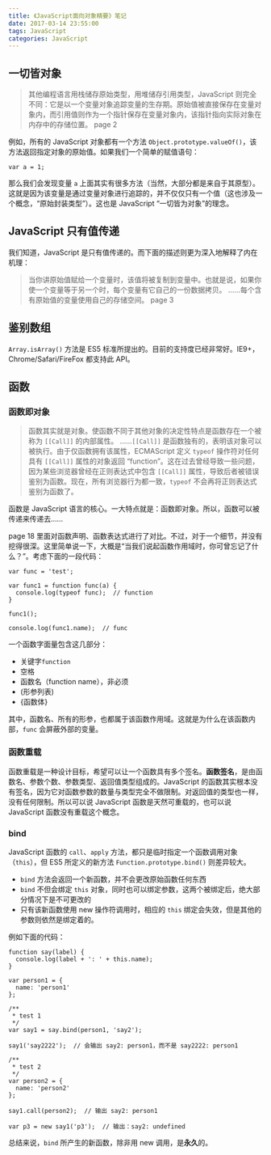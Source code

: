 ```yaml
---
title: 《JavaScript面向对象精要》笔记
date: 2017-03-14 23:55:00
tags: JavaScript
categories: JavaScript
---
```


## 一切皆对象

> 其他编程语言用栈储存原始类型，用堆储存引用类型，JavaScript 则完全不同：它是以一个变量对象追踪变量的生存期。原始值被直接保存在变量对象内，而引用值则作为一个指针保存在变量对象内，该指针指向实际对象在内存中的存储位置。
> page 2

例如，所有的 JavaScript 对象都有一个方法 `Object.prototype.valueOf()`，该方法返回指定对象的原始值。如果我们一个简单的赋值语句：

```
var a = 1;
```

那么我们会发现变量 `a` 上面其实有很多方法（当然，大部分都是来自于其原型）。这就是因为该变量是通过变量对象进行追踪的，并不仅仅只有一个值（这也涉及一个概念，“原始封装类型”）。这也是 JavaScript “一切皆为对象”的理念。


## JavaScript 只有值传递

我们知道，JavaScript 是只有值传递的。而下面的描述则更为深入地解释了内在机理：

> 当你讲原始值赋给一个变量时，该值将被复制到变量中。也就是说，如果你使一个变量等于另一个时，每个变量有它自己的一份数据拷贝。
> ……每个含有原始值的变量使用自己的存储空间。
> page 3

## 鉴别数组

`Array.isArray()` 方法是 ES5 标准所提出的。目前的支持度已经非常好。IE9+，Chrome/Safari/FireFox 都支持此 API。

## 函数

### 函数即对象

> 函数其实就是对象。使函数不同于其他对象的决定性特点是函数存在一个被称为 `[[Call]]` 的内部属性。
> ……`[[Call]]` 是函数独有的，表明该对象可以被执行。由于仅函数拥有该属性，ECMAScript 定义 `typeof` 操作符对任何具有 `[[Call]]` 属性的对象返回 “function”。这在过去曾经导致一些问题，因为某些浏览器曾经在正则表达式中包含 `[[Call]]` 属性，导致后者被错误鉴别为函数。现在，所有浏览器行为都一致，`typeof` 不会再将正则表达式鉴别为函数了。

函数是 JavaScript 语言的核心。一大特点就是：函数即对象。所以，函数可以被传递来传递去……

page 18 里面对函数声明、函数表达式进行了对比。不过，对于一个细节，并没有挖得很深。这里简单说一下，大概是“当我们说起函数作用域时，你可曾忘记了什么？”。考虑下面的一段代码：

```
var func = 'test';

var func1 = function func(a) {
  console.log(typeof func);  // function
}

func1();

console.log(func1.name);  // func
```

一个函数字面量包含这几部分：

+ 关键字`function`
+ 空格
+ 函数名（function name），非必须
+ (形参列表)
+ {函数体}

其中，函数名、所有的形参，也都属于该函数作用域。这就是为什么在该函数内部，`func` 会屏蔽外部的变量。

### 函数重载

函数重载是一种设计目标，希望可以让一个函数具有多个签名。__函数签名__，是由函数名、参数个数、参数类型、返回值类型组成的。JavaScript 的函数其实根本没有签名，因为它对函数参数的数量与类型完全不做限制。对返回值的类型也一样，没有任何限制。所以可以说 JavaScript 函数是天然可重载的，也可以说 JavaScript 函数没有重载这个概念。


### bind

JavaScript 函数的 `call`、`apply` 方法，都只是临时指定一个函数调用对象（`this`），但 ES5 所定义的新方法 `Function.prototype.bind()` 则差异较大。

+ `bind` 方法会返回一个新函数，并不会更改原始函数任何东西
+ `bind` 不但会绑定 `this` 对象，同时也可以绑定参数，这两个被绑定后，绝大部分情况下是不可更改的
+ 只有该新函数使用 new 操作符调用时，相应的 `this` 绑定会失效，但是其他的参数则依然是绑定着的。

例如下面的代码：

```
function say(label) {
  console.log(label + ': ' + this.name);
}

var person1 = {
  name: 'person1'
};

/**
 * test 1
 */
var say1 = say.bind(person1, 'say2');

say1('say2222');  // 会输出 say2: person1，而不是 say2222: person1

/**
 * test 2
 */
var person2 = {
  name: 'person2'
};

say1.call(person2);  // 输出 say2: person1

var p3 = new say1('p3');  // 输出：say2: undefined
```

总结来说，`bind` 所产生的新函数，除非用 new 调用，是**永久**的。

